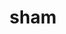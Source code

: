 ---
category: 4-letters
denotation: null
name: sham
reference_link: https://www.etymonline.com/word/sham
root_language: null
root_name: null
title: sham
type: free
word_sums:
- respelling: sham
  sum: 'Sham + '
---
